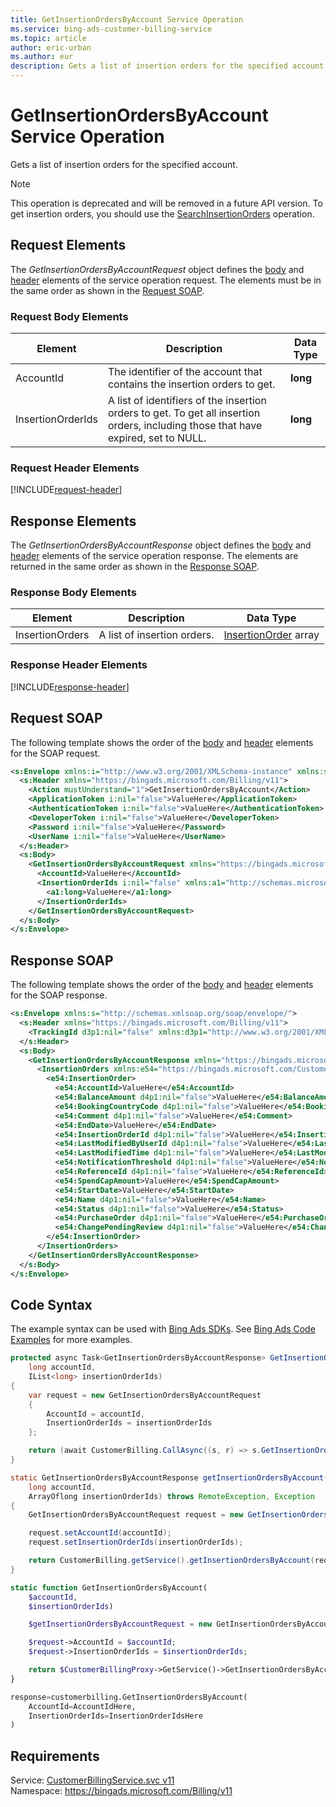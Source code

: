 ```yaml
---
title: GetInsertionOrdersByAccount Service Operation
ms.service: bing-ads-customer-billing-service
ms.topic: article
author: eric-urban
ms.author: eur
description: Gets a list of insertion orders for the specified account.
---
```

# GetInsertionOrdersByAccount Service Operation
Gets a list of insertion orders for the specified account.

> [!NOTE]
> This operation is deprecated and will be removed in a future API version. To get insertion orders, you should use the [SearchInsertionOrders](../customer-billing-service/searchinsertionorders.md) operation.

## <a name="request"></a>Request Elements
The *GetInsertionOrdersByAccountRequest* object defines the [body](#request-body) and [header](#request-header) elements of the service operation request. The elements must be in the same order as shown in the [Request SOAP](#request-soap). 

### <a name="request-body"></a>Request Body Elements

|Element|Description|Data Type|
|-----------|---------------|-------------|
|<a name="accountid"></a>AccountId|The identifier of the account that contains the insertion orders to get.|**long**|
|<a name="insertionorderids"></a>InsertionOrderIds|A list of identifiers of the insertion orders to get. To get all insertion orders, including those that have expired, set to NULL.|**long**|

### <a name="request-header"></a>Request Header Elements
[!INCLUDE[request-header](./includes/request-header.md)]

## <a name="response"></a>Response Elements
The *GetInsertionOrdersByAccountResponse* object defines the [body](#response-body) and [header](#response-header) elements of the service operation response. The elements are returned in the same order as shown in the [Response SOAP](#response-soap).

### <a name="response-body"></a>Response Body Elements

|Element|Description|Data Type|
|-----------|---------------|-------------|
|<a name="insertionorders"></a>InsertionOrders|A list of insertion orders.|[InsertionOrder](insertionorder.md) array|

### <a name="response-header"></a>Response Header Elements
[!INCLUDE[response-header](./includes/response-header.md)]

## <a name="request-soap"></a>Request SOAP
The following template shows the order of the [body](#request-body) and [header](#request-header) elements for the SOAP request.

```xml
<s:Envelope xmlns:i="http://www.w3.org/2001/XMLSchema-instance" xmlns:s="http://schemas.xmlsoap.org/soap/envelope/">
  <s:Header xmlns="https://bingads.microsoft.com/Billing/v11">
    <Action mustUnderstand="1">GetInsertionOrdersByAccount</Action>
    <ApplicationToken i:nil="false">ValueHere</ApplicationToken>
    <AuthenticationToken i:nil="false">ValueHere</AuthenticationToken>
    <DeveloperToken i:nil="false">ValueHere</DeveloperToken>
    <Password i:nil="false">ValueHere</Password>
    <UserName i:nil="false">ValueHere</UserName>
  </s:Header>
  <s:Body>
    <GetInsertionOrdersByAccountRequest xmlns="https://bingads.microsoft.com/Billing/v11">
      <AccountId>ValueHere</AccountId>
      <InsertionOrderIds i:nil="false" xmlns:a1="http://schemas.microsoft.com/2003/10/Serialization/Arrays">
        <a1:long>ValueHere</a1:long>
      </InsertionOrderIds>
    </GetInsertionOrdersByAccountRequest>
  </s:Body>
</s:Envelope>
```

## <a name="response-soap"></a>Response SOAP
The following template shows the order of the [body](#response-body) and [header](#response-header) elements for the SOAP response.

```xml
<s:Envelope xmlns:s="http://schemas.xmlsoap.org/soap/envelope/">
  <s:Header xmlns="https://bingads.microsoft.com/Billing/v11">
    <TrackingId d3p1:nil="false" xmlns:d3p1="http://www.w3.org/2001/XMLSchema-instance">ValueHere</TrackingId>
  </s:Header>
  <s:Body>
    <GetInsertionOrdersByAccountResponse xmlns="https://bingads.microsoft.com/Billing/v11">
      <InsertionOrders xmlns:e54="https://bingads.microsoft.com/Customer/v11/Entities" d4p1:nil="false" xmlns:d4p1="http://www.w3.org/2001/XMLSchema-instance">
        <e54:InsertionOrder>
          <e54:AccountId>ValueHere</e54:AccountId>
          <e54:BalanceAmount d4p1:nil="false">ValueHere</e54:BalanceAmount>
          <e54:BookingCountryCode d4p1:nil="false">ValueHere</e54:BookingCountryCode>
          <e54:Comment d4p1:nil="false">ValueHere</e54:Comment>
          <e54:EndDate>ValueHere</e54:EndDate>
          <e54:InsertionOrderId d4p1:nil="false">ValueHere</e54:InsertionOrderId>
          <e54:LastModifiedByUserId d4p1:nil="false">ValueHere</e54:LastModifiedByUserId>
          <e54:LastModifiedTime d4p1:nil="false">ValueHere</e54:LastModifiedTime>
          <e54:NotificationThreshold d4p1:nil="false">ValueHere</e54:NotificationThreshold>
          <e54:ReferenceId d4p1:nil="false">ValueHere</e54:ReferenceId>
          <e54:SpendCapAmount>ValueHere</e54:SpendCapAmount>
          <e54:StartDate>ValueHere</e54:StartDate>
          <e54:Name d4p1:nil="false">ValueHere</e54:Name>
          <e54:Status d4p1:nil="false">ValueHere</e54:Status>
          <e54:PurchaseOrder d4p1:nil="false">ValueHere</e54:PurchaseOrder>
          <e54:ChangePendingReview d4p1:nil="false">ValueHere</e54:ChangePendingReview>
        </e54:InsertionOrder>
      </InsertionOrders>
    </GetInsertionOrdersByAccountResponse>
  </s:Body>
</s:Envelope>
```

## <a name="example"></a>Code Syntax
The example syntax can be used with [Bing Ads SDKs](~/guides/client-libraries.md). See [Bing Ads Code Examples](~/guides/code-examples.md) for more examples.
```csharp
protected async Task<GetInsertionOrdersByAccountResponse> GetInsertionOrdersByAccountAsync(
	long accountId,
	IList<long> insertionOrderIds)
{
	var request = new GetInsertionOrdersByAccountRequest
	{
		AccountId = accountId,
		InsertionOrderIds = insertionOrderIds
	};

	return (await CustomerBilling.CallAsync((s, r) => s.GetInsertionOrdersByAccountAsync(r), request));
}
```
```java
static GetInsertionOrdersByAccountResponse getInsertionOrdersByAccount(
	long accountId,
	ArrayOflong insertionOrderIds) throws RemoteException, Exception
{
	GetInsertionOrdersByAccountRequest request = new GetInsertionOrdersByAccountRequest();

	request.setAccountId(accountId);
	request.setInsertionOrderIds(insertionOrderIds);

	return CustomerBilling.getService().getInsertionOrdersByAccount(request);
}
```
```php
static function GetInsertionOrdersByAccount(
	$accountId,
	$insertionOrderIds)

	$getInsertionOrdersByAccountRequest = new GetInsertionOrdersByAccountRequest();

	$request->AccountId = $accountId;
	$request->InsertionOrderIds = $insertionOrderIds;

	return $CustomerBillingProxy->GetService()->GetInsertionOrdersByAccount($request);
}
```
```python
response=customerbilling.GetInsertionOrdersByAccount(
	AccountId=AccountIdHere,
	InsertionOrderIds=InsertionOrderIdsHere
)
```

## Requirements
Service: [CustomerBillingService.svc v11](https://clientcenter.api.bingads.microsoft.com/Api/Billing/v11/CustomerBillingService.svc)  
Namespace: https://bingads.microsoft.com/Billing/v11  

